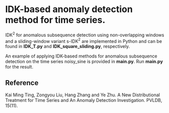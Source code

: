 # IDK-based anomaly detection method for time series.

IDK$^2$ for anomalous subsequence detection using non-overlapping windows and a sliding-window variant
s-IDK$^2$ are implemented in Python and can be found in **IDK_T.py** and **IDK_square_sliding.py**, respectively. 

An example of applying IDK-based methods for anomalous subsequence detection on the time series noisy_sine is provided in **main.py**. Run **main.py** for the result.

## Reference
Kai Ming Ting, Zongyou Liu, Hang Zhang and Ye Zhu. A New Distributional Treatment for Time Series and An Anomaly Detection Investigation. PVLDB, 15(11).
